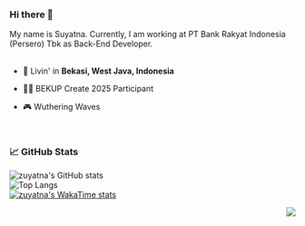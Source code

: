 ### Hi there 👋

My name is Suyatna. Currently, I am working at PT Bank Rakyat Indonesia (Persero) Tbk as Back-End Developer.
<br/>
<br/>


- 🗼 Livin' in **Bekasi, West Java, Indonesia**

- 👨‍💻 BEKUP Create 2025 Participant

- 🎮 Wuthering Waves


<br/>

### 📈 GitHub Stats

![zuyatna's GitHub stats](https://github-readme-stats.vercel.app/api?username=zuyatna&show_icons=true&theme=default)<br/>
![Top Langs](https://github-readme-stats.vercel.app/api/top-langs/?username=zuyatna&layout=compact)<br/>
[![zuyatna's WakaTime stats](https://github-readme-stats.vercel.app/api/wakatime?username=@zuyatna&layout=compact&langs_count=8)](https://github.com/anuraghazra/github-readme-stats)<br/>

<img src="https://komarev.com/ghpvc/?username=zuyatna&color=blue&style=flat-square&label=visitors" align="right" />
